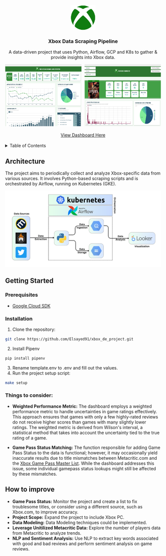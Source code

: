 <a name="readme-top"></a>


<br />
<div align="center">
  <a href="https://github.com/Liftingthedata/xbox_de_project">
    <img src="images/xbox_logo.png" alt="Logo" width="80" height="80">
  </a>

  <h3 align="center">Xbox Data Scraping Pipeline</h3>

  <p align="center">
    A data-driven project that uses Python, Airflow, GCP and K8s to gather & provide insights into Xbox data.
</div>

<div align="center" style="display: flex;">
    <a href="images/dashboard-1.png" style="flex: 1; margin-right: 5px;">
        <img src="images/dashboard-1.png" alt="Dashboard Screenshot 1" width="300" height="200">
    </a>
    <a href="images/dashboard-2.png" style="flex: 1; margin-left: 5px;">
        <img src="images/dashboard-2.png" alt="Dashboard Screenshot 2" width="300" height="200">
    </a>
</div>
<br>
<div align="center">
  <a href="https://lookerstudio.google.com/u/3/reporting/3b68c870-507f-4618-8454-fbae208bbc14/page/1M">
    View Dashboard Here
  </a>


</div>

<br>

<details>
  <summary>Table of Contents</summary>
  <ol>
    <li><a href="#architecture">Architecture</a></li>
    <li>
      <a href="#getting-started">Getting Started</a>
      <ul>
        <li><a href="#prerequisites">Prerequisites</a></li>
        <li><a href="#installation">Installation</a></li>
      </ul>
    </li>
    <li><a href="#things-to-consider">Things to Consider</a></li>
    <li><a href="#how-to-improve">How to Improve</a></li>
  </ol>
</details>






## Architecture

The project aims to periodically collect and analyze Xbox-specific data from various sources. It involves Python-based scraping scripts and is orchestrated by Airflow, running on Kubernetes (GKE).

<div align="center">
  <a>
    <img src="images/architecture.png" alt="architecture">
  </a>

</div>




## Getting Started



### Prerequisites


* [Google Cloud SDK](https://cloud.google.com/sdk/docs/install)


### Installation


1. Clone the repository:
```sh
git clone https://github.com/Elsayed91/xbox_de_project.git
```
2. Install Pipenv
```sh
pip install pipenv
```
3. Rename template.env to .env and fill out the values.
4. Run the project setup script:
```sh
make setup
```

### Things to consider:

-   **Weighted Performance Metric:** The dashboard employs a weighted performance metric to handle uncertainties in game ratings effectively. This approach ensures that games with only a few highly-rated reviews do not receive higher scores than games with many slightly lower ratings. The weighted metric is derived from Wilson's interval, a statistical method that takes into account the uncertainty tied to the true rating of a game.
    
-   **Game Pass Status Matching:** The function responsible for adding Game Pass Status to the data is functional; however, it may occasionally yield inaccurate results due to title mismatches between Metacritic.com and the [Xbox Game Pass Master List](https://docs.google.com/spreadsheets/d/1kspw-4paT-eE5-mrCrc4R9tg70lH2ZTFrJOUmOtOytg/edit#gid=0). While the dashboard addresses this issue, some individual gamepass status lookups might still be affected by these mismatches.





## How to improve

-   **Game Pass Status:** Monitor the project and create a list to fix troublesome titles, or consider using a different source, such as Xbox.com, to improve accuracy.
-   **Project Scope:** Expand the project to include Xbox PC.
-   **Data Modeling:** Data Modeling techniques could be implemented.
-   **Leverage Unitilized Metacritic Data:** Explore the number of players data from Metacritic to analyze trends.
-   **NLP and Sentiment Analysis:** Use NLP to extract key words associated with good and bad reviews and perform sentiment analysis on game reviews.
